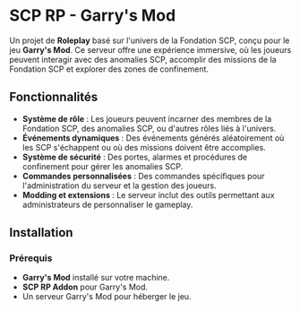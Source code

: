 # SCP RP - Garry's Mod

Un projet de **Roleplay** basé sur l'univers de la Fondation SCP, conçu pour le jeu **Garry's Mod**. Ce serveur offre une expérience immersive, où les joueurs peuvent interagir avec des anomalies SCP, accomplir des missions de la Fondation SCP et explorer des zones de confinement.

## Fonctionnalités

- **Système de rôle** : Les joueurs peuvent incarner des membres de la Fondation SCP, des anomalies SCP, ou d'autres rôles liés à l'univers.
- **Événements dynamiques** : Des événements générés aléatoirement où les SCP s'échappent ou où des missions doivent être accomplies.
- **Système de sécurité** : Des portes, alarmes et procédures de confinement pour gérer les anomalies SCP.
- **Commandes personnalisées** : Des commandes spécifiques pour l'administration du serveur et la gestion des joueurs.
- **Modding et extensions** : Le serveur inclut des outils permettant aux administrateurs de personnaliser le gameplay.

## Installation

### Prérequis

- **Garry's Mod** installé sur votre machine.
- **SCP RP Addon** pour Garry's Mod.
- Un serveur Garry's Mod pour héberger le jeu.



